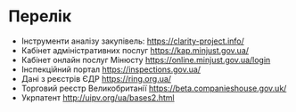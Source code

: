 <!-- TITLE: Державні реєстри -->
<!-- SUBTITLE: -->

# Перелік
- Інструменти аналізу закупівель: https://clarity-project.info/
- Кабінет адміністративних послуг https://kap.minjust.gov.ua/
- Кабінет онлайн послуг Мінюсту https://online.minjust.gov.ua/login
- Інспекційний портал https://inspections.gov.ua/
- Дані з реєстрів ЄДР https://ring.org.ua/
- Торговий реєстр Великобританії https://beta.companieshouse.gov.uk/
- Укрпатент http://uipv.org/ua/bases2.html